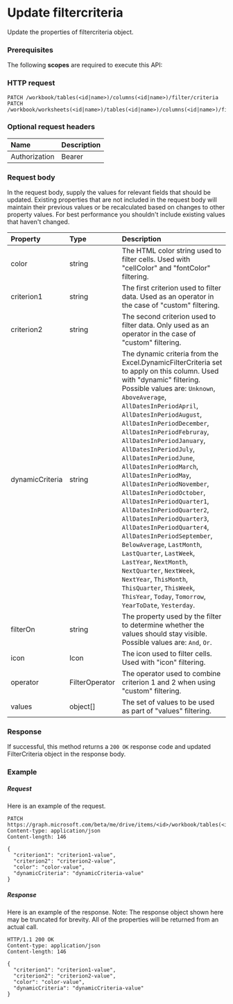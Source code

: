 # Update filtercriteria

Update the properties of filtercriteria object.
### Prerequisites
The following **scopes** are required to execute this API: 
### HTTP request
<!-- { "blockType": "ignored" } -->
```http
PATCH /workbook/tables(<id|name>)/columns(<id|name>)/filter/criteria
PATCH /workbook/worksheets(<id|name>)/tables(<id|name>)/columns(<id|name>)/filter/criteria
```
### Optional request headers
| Name       | Description|
|:-----------|:-----------|
| Authorization  | Bearer <code>|


### Request body
In the request body, supply the values for relevant fields that should be updated. Existing properties that are not included in the request body will maintain their previous values or be recalculated based on changes to other property values. For best performance you shouldn't include existing values that haven't changed.

| Property	   | Type	|Description|
|:---------------|:--------|:----------|
|color|string|The HTML color string used to filter cells. Used with "cellColor" and "fontColor" filtering.|
|criterion1|string|The first criterion used to filter data. Used as an operator in the case of "custom" filtering.|
|criterion2|string|The second criterion used to filter data. Only used as an operator in the case of "custom" filtering.|
|dynamicCriteria|string|The dynamic criteria from the Excel.DynamicFilterCriteria set to apply on this column. Used with "dynamic" filtering. Possible values are: `Unknown`, `AboveAverage`, `AllDatesInPeriodApril`, `AllDatesInPeriodAugust`, `AllDatesInPeriodDecember`, `AllDatesInPeriodFebruray`, `AllDatesInPeriodJanuary`, `AllDatesInPeriodJuly`, `AllDatesInPeriodJune`, `AllDatesInPeriodMarch`, `AllDatesInPeriodMay`, `AllDatesInPeriodNovember`, `AllDatesInPeriodOctober`, `AllDatesInPeriodQuarter1`, `AllDatesInPeriodQuarter2`, `AllDatesInPeriodQuarter3`, `AllDatesInPeriodQuarter4`, `AllDatesInPeriodSeptember`, `BelowAverage`, `LastMonth`, `LastQuarter`, `LastWeek`, `LastYear`, `NextMonth`, `NextQuarter`, `NextWeek`, `NextYear`, `ThisMonth`, `ThisQuarter`, `ThisWeek`, `ThisYear`, `Today`, `Tomorrow`, `YearToDate`, `Yesterday`.|
|filterOn|string|The property used by the filter to determine whether the values should stay visible. Possible values are: `And`, `Or`.|
|icon|Icon|The icon used to filter cells. Used with "icon" filtering.|
|operator|FilterOperator|The operator used to combine criterion 1 and 2 when using "custom" filtering.|
|values|object[]|The set of values to be used as part of "values" filtering.|

### Response
If successful, this method returns a `200 OK` response code and updated FilterCriteria object in the response body.
### Example
##### Request
Here is an example of the request.
<!-- {
  "blockType": "request",
  "name": "update_filtercriteria"
}-->
```http
PATCH https://graph.microsoft.com/beta/me/drive/items/<id>/workbook/tables(<id|name>)/columns(<id|name>)/filter/criteria
Content-type: application/json
Content-length: 146

{
  "criterion1": "criterion1-value",
  "criterion2": "criterion2-value",
  "color": "color-value",
  "dynamicCriteria": "dynamicCriteria-value"
}
```
##### Response
Here is an example of the response. Note: The response object shown here may be truncated for brevity. All of the properties will be returned from an actual call.
<!-- {
  "blockType": "response",
  "truncated": true,
  "@odata.type": "microsoft.graph.filterCriteria"
} -->
```http
HTTP/1.1 200 OK
Content-type: application/json
Content-length: 146

{
  "criterion1": "criterion1-value",
  "criterion2": "criterion2-value",
  "color": "color-value",
  "dynamicCriteria": "dynamicCriteria-value"
}
```

<!-- uuid: 8fcb5dbc-d5aa-4681-8e31-b001d5168d79
2015-10-25 14:57:30 UTC -->
<!-- {
  "type": "#page.annotation",
  "description": "Update filtercriteria",
  "keywords": "",
  "section": "documentation",
  "tocPath": ""
}-->